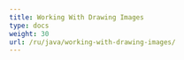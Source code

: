 ```yaml
---
title: Working With Drawing Images
type: docs
weight: 30
url: /ru/java/working-with-drawing-images/
---
```




